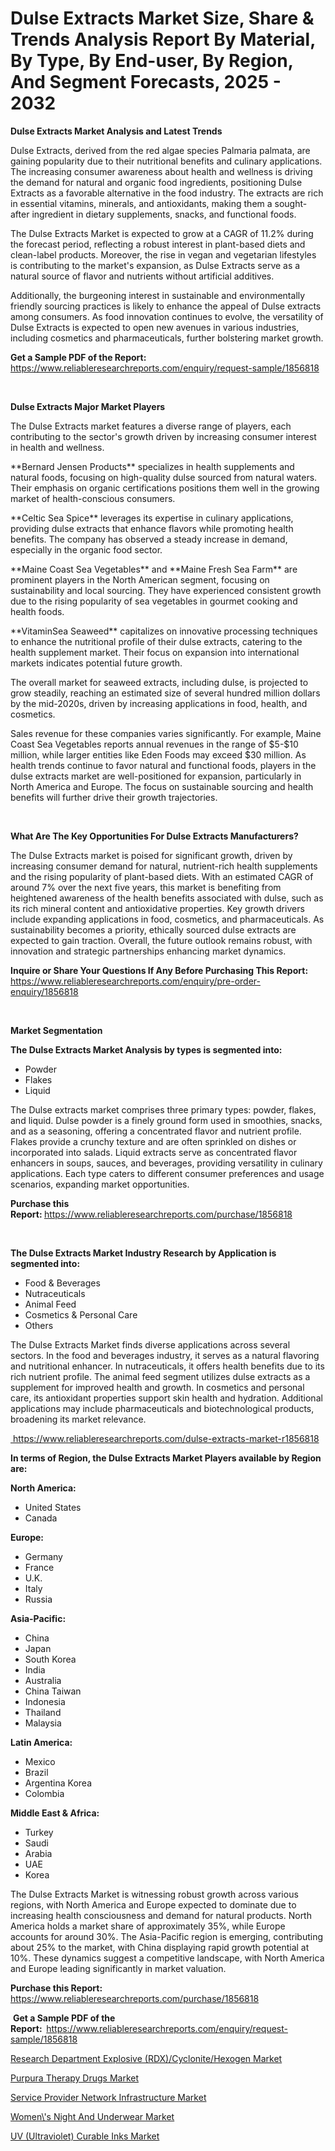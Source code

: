 <p><h1>Dulse Extracts Market Size, Share & Trends Analysis Report By Material, By Type, By End-user, By Region, And Segment Forecasts, 2025 - 2032</h1></p><p><strong>Dulse Extracts Market Analysis and Latest Trends</strong></p>
<p><p>Dulse Extracts, derived from the red algae species Palmaria palmata, are gaining popularity due to their nutritional benefits and culinary applications. The increasing consumer awareness about health and wellness is driving the demand for natural and organic food ingredients, positioning Dulse Extracts as a favorable alternative in the food industry. The extracts are rich in essential vitamins, minerals, and antioxidants, making them a sought-after ingredient in dietary supplements, snacks, and functional foods.</p><p>The Dulse Extracts Market is expected to grow at a CAGR of 11.2% during the forecast period, reflecting a robust interest in plant-based diets and clean-label products. Moreover, the rise in vegan and vegetarian lifestyles is contributing to the market's expansion, as Dulse Extracts serve as a natural source of flavor and nutrients without artificial additives. </p><p>Additionally, the burgeoning interest in sustainable and environmentally friendly sourcing practices is likely to enhance the appeal of Dulse extracts among consumers. As food innovation continues to evolve, the versatility of Dulse Extracts is expected to open new avenues in various industries, including cosmetics and pharmaceuticals, further bolstering market growth.</p></p>
<p><strong>Get a Sample PDF of the Report:&nbsp;</strong> <a href="https://www.reliableresearchreports.com/enquiry/request-sample/1856818?utm_campaign=32&utm_medium=2&utm_source=Github&utm_content=ia&utm_term=08012025&utm_id=dulse-extracts">https://www.reliableresearchreports.com/enquiry/request-sample/1856818</a></p>
<p>&nbsp;</p>
<p><strong>Dulse Extracts Major Market Players</strong></p>
<p><p>The Dulse Extracts market features a diverse range of players, each contributing to the sector's growth driven by increasing consumer interest in health and wellness. </p><p>**Bernard Jensen Products** specializes in health supplements and natural foods, focusing on high-quality dulse sourced from natural waters. Their emphasis on organic certifications positions them well in the growing market of health-conscious consumers.</p><p>**Celtic Sea Spice** leverages its expertise in culinary applications, providing dulse extracts that enhance flavors while promoting health benefits. The company has observed a steady increase in demand, especially in the organic food sector.</p><p>**Maine Coast Sea Vegetables** and **Maine Fresh Sea Farm** are prominent players in the North American segment, focusing on sustainability and local sourcing. They have experienced consistent growth due to the rising popularity of sea vegetables in gourmet cooking and health foods.</p><p>**VitaminSea Seaweed** capitalizes on innovative processing techniques to enhance the nutritional profile of their dulse extracts, catering to the health supplement market. Their focus on expansion into international markets indicates potential future growth.</p><p>The overall market for seaweed extracts, including dulse, is projected to grow steadily, reaching an estimated size of several hundred million dollars by the mid-2020s, driven by increasing applications in food, health, and cosmetics.</p><p>Sales revenue for these companies varies significantly. For example, Maine Coast Sea Vegetables reports annual revenues in the range of $5-$10 million, while larger entities like Eden Foods may exceed $30 million. As health trends continue to favor natural and functional foods, players in the dulse extracts market are well-positioned for expansion, particularly in North America and Europe. The focus on sustainable sourcing and health benefits will further drive their growth trajectories.</p></p>
<p>&nbsp;</p>
<p><strong>What Are The Key Opportunities For Dulse Extracts Manufacturers?</strong></p>
<p><p>The Dulse Extracts market is poised for significant growth, driven by increasing consumer demand for natural, nutrient-rich health supplements and the rising popularity of plant-based diets. With an estimated CAGR of around 7% over the next five years, this market is benefiting from heightened awareness of the health benefits associated with dulse, such as its rich mineral content and antioxidative properties. Key growth drivers include expanding applications in food, cosmetics, and pharmaceuticals. As sustainability becomes a priority, ethically sourced dulse extracts are expected to gain traction. Overall, the future outlook remains robust, with innovation and strategic partnerships enhancing market dynamics.</p></p>
<p><strong>Inquire or Share Your Questions If Any Before Purchasing This Report:</strong> <a href="https://www.reliableresearchreports.com/enquiry/pre-order-enquiry/1856818?utm_campaign=32&utm_medium=2&utm_source=Github&utm_content=ia&utm_term=08012025&utm_id=dulse-extracts">https://www.reliableresearchreports.com/enquiry/pre-order-enquiry/1856818</a></p>
<p>&nbsp;</p>
<p><strong>Market Segmentation</strong></p>
<p><strong>The Dulse Extracts Market Analysis by types is segmented into:</strong></p>
<p><ul><li>Powder</li><li>Flakes</li><li>Liquid</li></ul></p>
<p><p>The Dulse extracts market comprises three primary types: powder, flakes, and liquid. Dulse powder is a finely ground form used in smoothies, snacks, and as a seasoning, offering a concentrated flavor and nutrient profile. Flakes provide a crunchy texture and are often sprinkled on dishes or incorporated into salads. Liquid extracts serve as concentrated flavor enhancers in soups, sauces, and beverages, providing versatility in culinary applications. Each type caters to different consumer preferences and usage scenarios, expanding market opportunities.</p></p>
<p><strong>Purchase this Report:&nbsp;</strong><a href="https://www.reliableresearchreports.com/purchase/1856818?utm_campaign=32&utm_medium=2&utm_source=Github&utm_content=ia&utm_term=08012025&utm_id=dulse-extracts">https://www.reliableresearchreports.com/purchase/1856818</a></p>
<p>&nbsp;</p>
<p><strong>The Dulse Extracts Market Industry Research by Application is segmented into:</strong></p>
<p><ul><li>Food & Beverages</li><li>Nutraceuticals</li><li>Animal Feed</li><li>Cosmetics & Personal Care</li><li>Others</li></ul></p>
<p><p>The Dulse Extracts Market finds diverse applications across several sectors. In the food and beverages industry, it serves as a natural flavoring and nutritional enhancer. In nutraceuticals, it offers health benefits due to its rich nutrient profile. The animal feed segment utilizes dulse extracts as a supplement for improved health and growth. In cosmetics and personal care, its antioxidant properties support skin health and hydration. Additional applications may include pharmaceuticals and biotechnological products, broadening its market relevance.</p></p>
<p><a href="https://www.reliableresearchreports.com/dulse-extracts-market-r1856818?utm_campaign=32&utm_medium=2&utm_source=Github&utm_content=ia&utm_term=08012025&utm_id=dulse-extracts">&nbsp;https://www.reliableresearchreports.com/dulse-extracts-market-r1856818</a></p>
<p><strong>In terms of Region, the Dulse Extracts Market Players available by Region are:</strong></p>
<p>
    <p> <strong> North America: </strong>
        <ul>
            <li>United States</li>
            <li>Canada</li>
        </ul>
        </p> 
    <p> <strong> Europe: </strong>
        <ul>
            <li>Germany</li>
            <li>France</li>
            <li>U.K.</li>
            <li>Italy</li>
            <li>Russia</li>
        </ul>
        </p> 
    <p> <strong> Asia-Pacific: </strong>
        <ul>
            <li>China</li>
            <li>Japan</li>
            <li>South Korea</li>
            <li>India</li>
            <li>Australia</li>
            <li>China Taiwan</li>
            <li>Indonesia</li>
            <li>Thailand</li>
            <li>Malaysia</li>
        </ul>
        </p> 
    <p> <strong> Latin America: </strong>
        <ul>
            <li>Mexico</li>
            <li>Brazil</li>
            <li>Argentina Korea</li>
            <li>Colombia</li>
        </ul>
        </p> 
    <p> <strong> Middle East & Africa: </strong>
        <ul>
            <li>Turkey</li>
            <li>Saudi</li>
            <li>Arabia</li>
            <li>UAE</li>
            <li>Korea</li>
        </ul>
    </p>
    </p>
<p><p>The Dulse Extracts Market is witnessing robust growth across various regions, with North America and Europe expected to dominate due to increasing health consciousness and demand for natural products. North America holds a market share of approximately 35%, while Europe accounts for around 30%. The Asia-Pacific region is emerging, contributing about 25% to the market, with China displaying rapid growth potential at 10%. These dynamics suggest a competitive landscape, with North America and Europe leading significantly in market valuation.</p></p>
<p><strong>Purchase this Report: </strong><a href="https://www.reliableresearchreports.com/purchase/1856818?utm_campaign=32&utm_medium=2&utm_source=Github&utm_content=ia&utm_term=08012025&utm_id=dulse-extracts">https://www.reliableresearchreports.com/purchase/1856818</a></p>
<p>&nbsp;<strong>Get a Sample PDF of the Report:&nbsp;&nbsp;</strong><a href="https://www.reliableresearchreports.com/enquiry/request-sample/1856818?utm_campaign=32&utm_medium=2&utm_source=Github&utm_content=ia&utm_term=08012025&utm_id=dulse-extracts">https://www.reliableresearchreports.com/enquiry/request-sample/1856818</a></p>
<p><strong></strong></p>
<p><p><a href="https://www.linkedin.com/pulse/exploring-research-department-explosive-rdxcyclonitehexogen-4stuf?utm_campaign=32&utm_medium=2&utm_source=Github&utm_content=ia&utm_term=08012025&utm_id=dulse-extracts">Research Department Explosive (RDX)/Cyclonite/Hexogen Market</a></p><p><a href="https://www.linkedin.com/pulse/revolutionizing-success-in-depth-review-theglobal-purpura-hjtac?utm_campaign=32&utm_medium=2&utm_source=Github&utm_content=ia&utm_term=08012025&utm_id=dulse-extracts">Purpura Therapy Drugs Market</a></p><p><a href="https://github.com/JakirUddin651/Market-Research-Report-List-1/blob/main/service-provider-network-infrastructure-market.md?utm_campaign=32&utm_medium=2&utm_source=Github&utm_content=ia&utm_term=08012025&utm_id=dulse-extracts">Service Provider Network Infrastructure Market</a></p><p><a href="https://github.com/irfadac/Market-Research-Report-List-5/blob/main/womens-night-and-underwear-market.md?utm_campaign=32&utm_medium=2&utm_source=Github&utm_content=ia&utm_term=08012025&utm_id=dulse-extracts">Women\'s Night And Underwear Market</a></p><p><a href="https://www.linkedin.com/pulse/uv-ultraviolet-curable-inks-market-shifts-strategic-analysis-iecdc?utm_campaign=32&utm_medium=2&utm_source=Github&utm_content=ia&utm_term=08012025&utm_id=dulse-extracts">UV (Ultraviolet) Curable Inks Market</a></p></p>